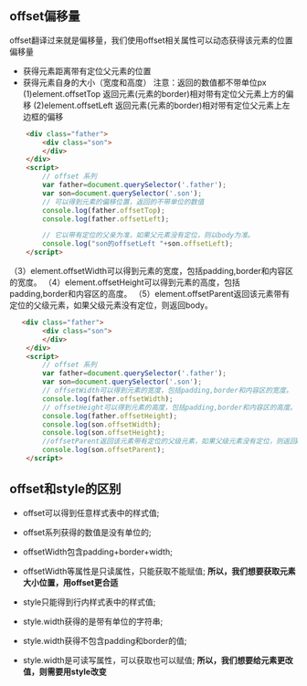 ## offset偏移量
offset翻译过来就是偏移量，我们使用offset相关属性可以动态获得该元素的位置偏移量
- 获得元素距离带有定位父元素的位置
- 获得元素自身的大小（宽度和高度）
注意：返回的数值都不带单位px
(1)element.offsetTop 返回元素(元素的border)相对带有定位父元素上方的偏移
(2)element.offsetLeft 返回元素(元素的border)相对带有定位父元素上左边框的偏移
```html js
    <div class="father">
        <div class="son">
        </div>
    </div>
    <script>
        // offset 系列
        var father=document.querySelector('.father');
        var son=document.querySelector('.son');
        // 可以得到元素的偏移位置，返回的不带单位的数值
        console.log(father.offsetTop);
        console.log(father.offsetLeft);

        // 它以带有定位的父亲为准，如果父元素没有定位，则以body为准。
        console.log("son的offsetLeft "+son.offsetLeft);
    </script>
```

（3）element.offsetWidth可以得到元素的宽度，包括padding,border和内容区的宽度。
（4）element.offsetHeight可以得到元素的高度，包括padding,border和内容区的高度。
（5）element.offsetParent返回该元素带有定位的父级元素，如果父级元素没有定位，则返回body。
```html js
   <div class="father">
        <div class="son">
        </div>
    </div>
    <script>
        // offset 系列
        var father=document.querySelector('.father');
        var son=document.querySelector('.son');
        // offsetWidth可以得到元素的宽度，包括padding,border和内容区的宽度。
        console.log(father.offsetWidth);
        // offsetHeight可以得到元素的高度，包括padding,border和内容区的高度。
        console.log(father.offsetHeight);
        console.log(son.offsetWidth);
        console.log(son.offsetHeight);
        //offsetParent返回该元素带有定位的父级元素，如果父级元素没有定位，则返回body。
        console.log(son.offsetParent);
    </script>

```

## offset和style的区别
- offset可以得到任意样式表中的样式值;
- offset系列获得的数值是没有单位的;
- offsetWidth包含padding+border+width;
- offsetWidth等属性是只读属性，只能获取不能赋值;
**所以，我们想要获取元素大小位置，用offset更合适**

- style只能得到行内样式表中的样式值;
- style.width获得的是带有单位的字符串;
- style.width获得不包含padding和border的值;
- style.width是可读写属性，可以获取也可以赋值;
**所以，我们想要给元素更改值，则需要用style改变**